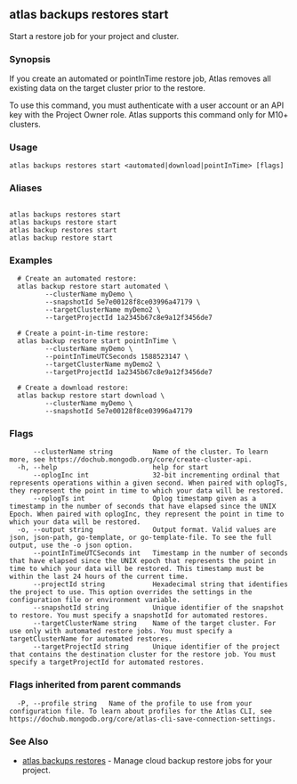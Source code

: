 ## atlas backups restores start

Start a restore job for your project and cluster.


### Synopsis

If you create an automated or pointInTime restore job, Atlas removes all existing data on the target cluster prior to the restore.

To use this command, you must authenticate with a user account or an API key with the Project Owner role.
Atlas supports this command only for M10+ clusters.


### Usage
```
atlas backups restores start <automated|download|pointInTime> [flags]
```

### Aliases
```

atlas backups restores start
atlas backups restore start
atlas backup restores start
atlas backup restore start
```

### Examples

```
  # Create an automated restore:
  atlas backup restore start automated \
         --clusterName myDemo \
         --snapshotId 5e7e00128f8ce03996a47179 \
         --targetClusterName myDemo2 \
         --targetProjectId 1a2345b67c8e9a12f3456de7

  # Create a point-in-time restore:
  atlas backup restore start pointInTime \
         --clusterName myDemo \
         --pointInTimeUTCSeconds 1588523147 \
         --targetClusterName myDemo2 \
         --targetProjectId 1a2345b67c8e9a12f3456de7
  
  # Create a download restore:
  atlas backup restore start download \
         --clusterName myDemo \
         --snapshotId 5e7e00128f8ce03996a47179
```


### Flags

```
      --clusterName string          Name of the cluster. To learn more, see https://dochub.mongodb.org/core/create-cluster-api.
  -h, --help                        help for start
      --oplogInc int                32-bit incrementing ordinal that represents operations within a given second. When paired with oplogTs, they represent the point in time to which your data will be restored.
      --oplogTs int                 Oplog timestamp given as a timestamp in the number of seconds that have elapsed since the UNIX Epoch. When paired with oplogInc, they represent the point in time to which your data will be restored.
  -o, --output string               Output format. Valid values are json, json-path, go-template, or go-template-file. To see the full output, use the -o json option.
      --pointInTimeUTCSeconds int   Timestamp in the number of seconds that have elapsed since the UNIX epoch that represents the point in time to which your data will be restored. This timestamp must be within the last 24 hours of the current time.
      --projectId string            Hexadecimal string that identifies the project to use. This option overrides the settings in the configuration file or environment variable.
      --snapshotId string           Unique identifier of the snapshot to restore. You must specify a snapshotId for automated restores.
      --targetClusterName string    Name of the target cluster. For use only with automated restore jobs. You must specify a targetClusterName for automated restores.
      --targetProjectId string      Unique identifier of the project that contains the destination cluster for the restore job. You must specify a targetProjectId for automated restores.

```


### Flags inherited from parent commands

```
  -P, --profile string   Name of the profile to use from your configuration file. To learn about profiles for the Atlas CLI, see https://dochub.mongodb.org/core/atlas-cli-save-connection-settings.

```

### See Also


* [atlas backups restores](atlas_backups_restores.md)	- Manage cloud backup restore jobs for your project.




